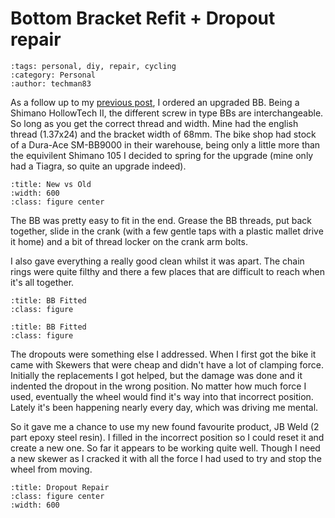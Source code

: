 Bottom Bracket Refit + Dropout repair
=====================================

```{post} 2014-02-12
:tags: personal, diy, repair, cycling
:category: Personal
:author: techman83
```

As a follow up to my [previous post](./2014-02-06-repair_bb.md), I ordered an upgraded BB. Being a Shimano HollowTech II, the different screw in type BBs are interchangeable. So long as you get the correct thread and width. Mine had the english thread (1.37x24) and the bracket width of 68mm. The bike shop had stock of a Dura-Ace SM-BB9000 in their warehouse, being only a little more than the equivilent Shimano 105 I decided to spring for the upgrade (mine only had a Tiagra, so quite an upgrade indeed).

```{thumbnail} /assets/posts/2014-02-12-refit_bb/IMG_0288.JPG
:title: New vs Old
:width: 600
:class: figure center
```

The BB was pretty easy to fit in the end. Grease the BB threads, put back together, slide in the crank (with a few gentle taps with a plastic mallet drive it home) and a bit of thread locker on the crank arm bolts.

I also gave everything a really good clean whilst it was apart. The chain rings were quite filthy and there a few places that are difficult to reach when it's all together.

```{thumbnail} /assets/posts/2014-02-12-refit_bb/IMG_0297.JPG
:title: BB Fitted
:class: figure
```
```{thumbnail} /assets/posts/2014-02-12-refit_bb/IMG_0285.JPG
:title: BB Fitted
:class: figure
```

The dropouts were something else I addressed. When I first got the bike it came with Skewers that were cheap and didn't have a lot of clamping force. Initially the replacements I got helped, but the damage was done and it indented the dropout in the wrong position. No matter how much force I used, eventually the wheel would find it's way into that incorrect position. Lately it's been happening nearly every day, which was driving me mental.

So it gave me a chance to use my new found favourite product, JB Weld (2 part epoxy steel resin). I filled in the incorrect position so I could reset it and create a new one. So far it appears to be working quite well. Though I need a new skewer as I cracked it with all the force I had used to try and stop the wheel from moving.

```{thumbnail} /assets/posts/2014-02-12-refit_bb/IMG_0293.JPG
:title: Dropout Repair
:class: figure center
:width: 600
```
